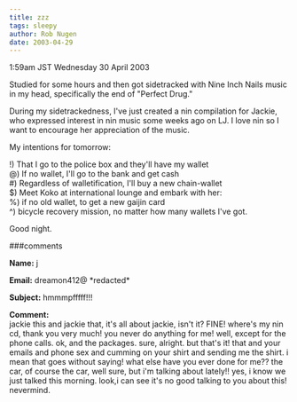 ```yaml
---
title: zzz
tags: sleepy
author: Rob Nugen
date: 2003-04-29
---
```


<p class=date>1:59am JST Wednesday 30 April 2003</p>

<p>Studied for some hours and then got sidetracked with Nine Inch
Nails music in my head, specifically the end of "Perfect Drug."</p>

<p>During my sidetrackedness, I've just created a nin compilation for
Jackie, who expressed interest in nin music some weeks ago on LJ.  I
love nin so I want to encourage her appreciation of the music.</p>

<p>My intentions for tomorrow:</p>

<p>!) That I go to the police box and they'll have my wallet
<br>@) If no wallet, I'll go to the bank and get cash
<br>#) Regardless of walletification, I'll buy a new chain-wallet
<br>$) Meet Koko at international lounge and embark with her:
<br>%) if no old wallet, to get a new gaijin card
<br>^) bicycle recovery mission, no matter how many wallets I've got.</p>

<p>Good night.</p>

###comments


<p><b>Name:</b> j

<p><b>Email:</b> dreamon412@ *redacted*

<p><b>Subject:</b> hmmmpfffff!!!

<p><b>Comment:</b>
<br>jackie this and jackie that, it's all about jackie, isn't it?  FINE! where's my nin cd, thank you very much!  you never do anything for me!  well, except for the phone calls.  ok, and the packages.  sure, alright.  but that's it!  that and your emails and phone sex and cumming on your shirt and sending me the shirt. i mean that goes without saying!  what else have you ever done for me?? the car, of course the car, well sure, but i'm talking about lately!! yes, i know we just talked this morning. look,i can see it's no good talking to you about this! nevermind.

